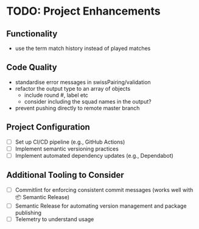 # TODO: Project Enhancements

## Functionality

- use the term match history instead of played matches

## Code Quality

- standardise error messages in swissPairing/validation
- refactor the output type to an array of objects
  - include round #, label etc
  - consider including the squad names in the output?
- prevent pushing directly to remote master branch

## Project Configuration

- [ ] Set up CI/CD pipeline (e.g., GitHub Actions)
- [ ] Implement semantic versioning practices
- [ ] Implement automated dependency updates (e.g., Dependabot)

## Additional Tooling to Consider

- [ ] Commitlint for enforcing consistent commit messages (works well with 📦 Semantic Release)
- [ ] Semantic Release for automating version management and package publishing
- [ ] Telemetry to understand usage
